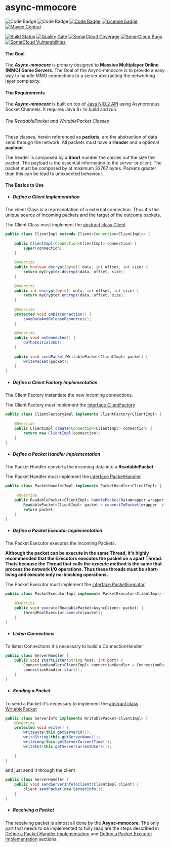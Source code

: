 # async-mmocore
![Code Badge](https://img.shields.io/badge/Project-L2J-red.svg?logo=github&logoColor=white)
![Code Badge](https://img.shields.io/badge/Powered_by-Java_1.8-lightgray.svg?logo=java&logoColor=white)
[![Code Badge](https://img.shields.io/badge/Versioning-Semantic-green.svg?logo=git&logoColor=white)](https://semver.org/)
[![License badge](https://img.shields.io/badge/license-GPL-blue.svg?logo=gnu&logoColor=white)](https://opensource.org/licenses/AGPL-3.0)
[![Maven Central](https://maven-badges.herokuapp.com/maven-central/io.github.joealisson/async-mmocore/badge.svg)](https://maven-badges.herokuapp.com/maven-central/io.github.joealisson/async-mmocore)


[![Build Status](https://travis-ci.org/JoeAlisson/async-mmocore.svg?branch=master)](https://travis-ci.org/JoeAlisson/async-mmocore)
[![Quality Gate](https://sonarcloud.io/api/project_badges/measure?project=JoeAlisson_async-mmocore&metric=alert_status)](https://sonarcloud.io/dashboard?id=JoeAlisson_async-mmocore)
[![SonarCloud Coverage](https://sonarcloud.io/api/project_badges/measure?project=JoeAlisson_async-mmocore&metric=coverage)](https://sonarcloud.io/component_measures?id=JoeAlisson_async-mmocore&metric=Coverage)
[![SonarCloud Bugs](https://sonarcloud.io/api/project_badges/measure?project=JoeAlisson_async-mmocore&metric=bugs)](https://sonarcloud.io/component_measures/metric/reliability_rating/list?id=JoeAlisson_async-mmocore)
[![SonarCloud Vulnerabilities](https://sonarcloud.io/api/project_badges/measure?project=JoeAlisson_async-mmocore&metric=vulnerabilities)](https://sonarcloud.io/component_measures/metric/security_rating/list?id=JoeAlisson_async-mmocore)



#### The  Goal

The _**Async-mmocore**_ is primary designed to **Massive Multiplayer Online (MMO) Game Servers**. 
The Goal of the Async-mmocore is to provide a easy way to handle MMO connections to a server abstracting the networking layer complexity.

#### The Requirements 

The _**Async-mmocore**_ is built on top of [Java NIO.2 API](https://docs.oracle.com/javase/7/docs/api/java/nio/channels/AsynchronousSocketChannel.html) using Asyncronous Socket Channels. It requires Java 8+ to build and run.

###### The ReadablePacket and WritablePacket Classes

These classes, herein referenced as **packets**, are the abstraction of data send through the network.
All packets must have a **Header** and a optional **payload**. 

The header is composed by a **Short** number the carries out the size the packet. 
The payload is the essential information to the server or client. The packet must be composed by at maximum 32767 bytes.
Packets greater than this can be lead to unexpected behaviour. 

#### The Basics to Use

* ##### Define a Client Implementation

The client Class is a representation of a external connection. Thus it's the unique source of incoming packets and the target of the outcome packets.

The Client Class must implement the [abstract class Client](https://github.com/JoeAlisson/async-mmocore/blob/master/src/main/org.l2j.mmocore/org/l2j/mmocore/Client.java) 

```java
public class ClientImpl extends Client<Connection<ClientImpl>> {
    
    public ClientImpl(Connection<ClientImpl> connection) {
        super(connection);
    }
        
    @Override
    public boolean decrypt(byte[] data, int offset, int size) {
        return myCrypter.decrypt(data, offset, size);
    }
    
    @Override
    public int encrypt(byte[] data, int offset, int size) {
        return myCrypter.encrypt(data, offset, size);
    }
    
    @Override
    protected void onDisconnection() {
        saveDataAndReleaseResources();
    }
    
    @Override
    public void onConnected() {
        doTheInitialJob();    
    }
    
    public void sendPacket(WritablePacket<ClientImpl> packet) {
        writePacket(packet);
    }
}
```

* ##### Define a Client Factory Implementation

The Client Factory instantiate the new incoming connections. 

The Client Factory must implement the [interface ClientFactory](https://github.com/JoeAlisson/async-mmocore/blob/master/src/main/org.l2j.mmocore/org/l2j/mmocore/ClientFactory.java)

```java
public class ClientFactoryImpl implements ClientFactory<ClientImpl> {
    
    @Override
    public ClientImpl create(Connection<ClientImpl> connection) {
        return new ClientImpl(connection);
    }    
}
``` 

* ##### Define a Packet Handler Implementation

The Packet Handler converts the incoming data into a **ReadablePacket**.

The Packet Handler must implement the [interface PacketHandler](https://github.com/JoeAlisson/async-mmocore/blob/master/src/main/org.l2j.mmocore/org/l2j/mmocore/PacketHandler.java)
```java
public class PacketHandlerImpl implements PacketHandler<ClientImpl> {
    
     @Override
    public ReadablePacket<ClientImpl> handlePacket(DataWrapper wrapper, ClientImpl client) {
        ReadablePacket<ClientImpl> packet = convertToPacket(wrapper, client);
        return packet;
    }
}

```

* ##### Define a Packet Executor Implementation

The Packet Executor executes the incoming Packets. 

**Although the packet can be execute in the same Thread, it's highly recommended that the Executors executes the packet on a apart Thread.
Thats because the Thread that calls the _execute_ method is the same that process the network I/O operations. Thus these threads must be short-living and execute only no-blocking operations.**

The Packet Executor must implement the [interface PacketExecutor](https://github.com/JoeAlisson/async-mmocore/blob/master/src/main/org.l2j.mmocore/org/l2j/mmocore/PacketExecutor.java)

```java
public class PacketExecutorImpl implements PacketExecutor<ClientImpl> {
    
    @Override
    public void execute(ReadablePacket<AsyncClient> packet) { 
        threadPoolExecutor.execute(packet);
    }
}
```  

* ##### Listen Connections

To listen Connections it's necessary to build a ConnectionHandler

```java
public class ServerHandler {
    public void startListen(String host, int port) { 
        ConnectionHandler<ClientImpl> connectionHandler = ConnectionBuilder.create(new InetSocketAddress(host, port), new ClientFactoryImpl(), new PacketHandlerImpl(), new PacketExecutorImpl()).build();
        connectionHandler.start();
    }    
} 

```

* ##### Sending a Packet

To send a Packet it's necessary to implement the [abstract class WritablePacket](https://github.com/JoeAlisson/async-mmocore/blob/master/src/main/org.l2j.mmocore/org/l2j/mmocore/WritablePacket.java)

```java
public class ServerInfo implements WritablePacket<ClientImpl> {
    @Override
    protected void write() {
        writeByte(this.getServerId());
        writeString(this.getServerName());
        writeLong(this.getServerCurrentTime());
        writeInt(this.getServerCurrentUsers());
        
    }
}
```
and just send it through the client

```java
public class ServerHandler {
    public void sendServerInfoToClient(ClientImpl client) {
        client.sendPacket(new ServerInfo());
    }
}
```

* ##### Receiving a Packet

The receiving packet is almost all done by the **Async-mmocore**. The only part that needs to be implemented to fully read are the steps described in [Define a Packet Handler Implementation](#define-a-packet-handler-implementation) and [Define a Packet Executor Implementation](#define-a-packet-executor-implementation) sections.  
